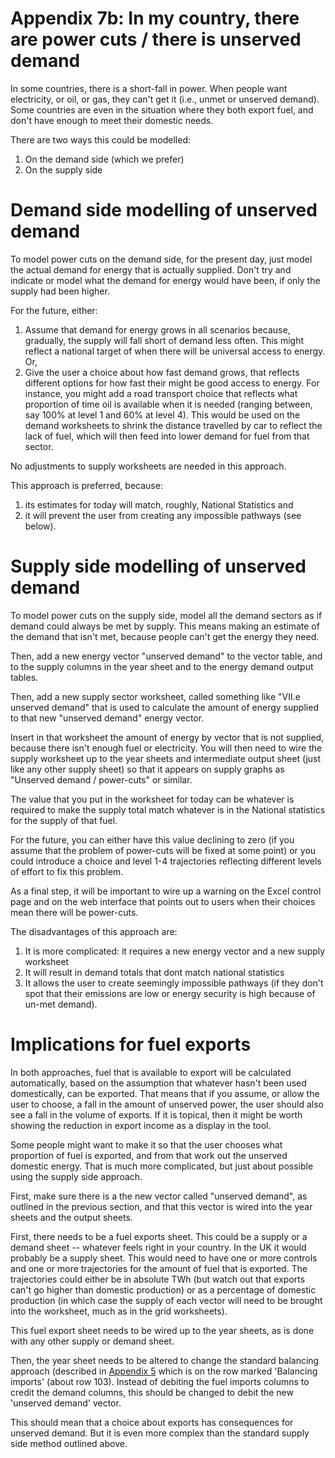 # Appendix 7b: In my country, there are power cuts / there is unserved demand

In some countries, there is a short-fall in power. When people want electricity, or oil, or gas, they can't get it (i.e., unmet or unserved demand). Some countries are even in the situation where they both export fuel, and don't have enough to meet their domestic needs.

There are two ways this could be modelled:

1. On the demand side (which we prefer)
2. On the supply side

# Demand side modelling of unserved demand 

To model power cuts on the demand side, for the present day, just model the actual demand for energy that is actually supplied. Don't try and indicate or model what the demand for energy would have been, if only the supply had been higher. 

For the future, either:

1. Assume that demand for energy grows in all scenarios because, gradually, the supply will fall short of demand less often. This might reflect a national target of when there will be universal access to energy. Or,
2. Give the user a choice about how fast demand grows, that reflects different options for how fast their might be good access to energy. For instance, you might add a road transport choice that reflects what proportion of time oil is available when it is needed (ranging between, say 100% at level 1 and 60% at level 4). This would be used on the demand worksheets to shrink the distance travelled by car to reflect the lack of fuel, which will then feed into lower demand for fuel from that sector.

No adjustments to supply worksheets are needed in this approach. 

This approach is preferred, because:

1. its estimates for today will match, roughly, National Statistics and
2. it will prevent the user from creating any impossible pathways (see below).

# Supply side modelling of unserved demand

To model power cuts on the supply side, model all the demand sectors as if demand could always be met by supply. This means making an estimate of the demand that isn't met, because people can't get the energy they need.

Then, add a new energy vector "unserved demand" to the vector table, and to the supply columns in the year sheet and to the energy demand output tables.

Then, add a new supply sector worksheet, called something like "VII.e unserved demand" that is used to calculate the amount of energy supplied to that new "unserved demand" energy vector.

Insert in that worksheet the amount of energy by vector that is not supplied, because there isn't enough fuel or electricity. You will then need to wire the supply worksheet up to the year sheets and intermediate output sheet (just like any other supply sheet) so that it appears on supply graphs as "Unserved demand / power-cuts" or similar. 

The value that you put in the worksheet for today can be whatever is required to make the supply total match whatever is in the National statistics for the supply of that fuel. 

For the future, you can either have this value declining to zero (if you assume that the problem of power-cuts will be fixed at some point) or you could introduce a choice and level 1-4 trajectories reflecting different levels of effort to fix this problem.

As a final step, it will be important to wire up a warning on the Excel control page and on the web interface that points out to users when their choices mean there will be power-cuts.

The disadvantages of this approach are:

1. It is more complicated: it requires a new energy vector and a new supply worksheet
2. It will result in demand totals that dont match national statistics
3. It allows the user to create seemingly impossible pathways (if they don't spot that their emissions are low or energy security is high because of un-met demand).


# Implications for fuel exports

In both approaches, fuel that is available to export will be calculated automatically, based on the assumption that whatever hasn't been used domestically, can be exported. That means that if you assume, or allow the user to choose, a fall in the amount of unserved power, the user should also see a fall in the volume of exports. If it is topical, then it might be worth showing the reduction in export income as a display in the tool.

Some people might want to make it so that the user chooses what proportion of fuel is exported, and from that work out the unserved domestic energy. That is much more complicated, but just about possible using the supply side approach.

First, make sure there is a the new vector called "unserved demand", as outlined in the previous section, and that this vector is wired into the year sheets and the output sheets.

First, there needs to be a fuel exports sheet. This could be a supply or a demand sheet -- whatever feels right in your country. In the UK it would probably be a supply sheet. This would need to have one or more controls and one or more trajectories for the amount of fuel that is exported. The trajectories could either be in absolute TWh (but watch out that exports can't go higher than domestic production) or as a percentage of domestic production (in which case the supply of each vector will need to be brought into the worksheet, much as in the grid worksheets). 

This fuel export sheet needs to be wired up to the year sheets, as is done with any other supply or demand sheet.

Then, the year sheet needs to be altered to change the standard balancing approach (described in [Appendix 5](#appendix-5-what-happens-when-supply-exceeds-demand) which is on the row marked 'Balancing imports' (about row 103). Instead of debiting the fuel imports columns to credit the demand columns, this should be changed to debit the new 'unserved demand' vector.

This should mean that a choice about exports has consequences for unserved demand. But it is even more complex than the standard supply side method outlined above.


